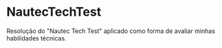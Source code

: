 # NautecTechTest
Resolução do "Nautec Tech Test" aplicado como forma de avaliar minhas habilidades técnicas.
